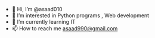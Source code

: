 - 👋 Hi, I’m @asaad010
- 👀 I’m interested in Python programs , Web development
- 🌱 I’m currently learning IT 
- 📫 How to reach me asaad990@gmail.com

<!---
asaad010/asaad010 is a ✨ special ✨ repository because its `Me.md` (this file) appears on your GitHub profile.
You can click the Preview link to take a look at your changes.
--->
